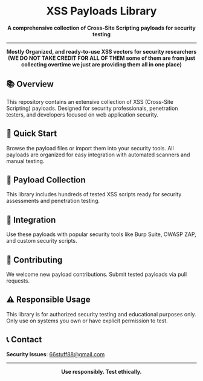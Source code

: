 <div align="center">

# XSS Payloads Library

**A comprehensive collection of Cross-Site Scripting payloads for security testing**

---

**Mostly Organized, and ready-to-use XSS vectors for security researchers (WE DO NOT TAKE CREDIT FOR ALL OF THEM some of them are from just collecting overtime we just are providing them all in one place)**

</div>

## 📚 Overview

This repository contains an extensive collection of XSS (Cross-Site Scripting) payloads. Designed for security professionals, penetration testers, and developers focused on web application security.

## 🚀 Quick Start

Browse the payload files or import them into your security tools. All payloads are organized for easy integration with automated scanners and manual testing.

## 📁 Payload Collection

This library includes hundreds of tested XSS scripts ready for security assessments and penetration testing.

## 🔧 Integration

Use these payloads with popular security tools like Burp Suite, OWASP ZAP, and custom security scripts.

## 🤝 Contributing

We welcome new payload contributions. Submit tested payloads via pull requests.

## ⚠️ Responsible Usage

This library is for authorized security testing and educational purposes only. Only use on systems you own or have explicit permission to test.

## 📞 Contact

**Security Issues**: 66stuff88@gmail.com

---

<div align="center">

**Use responsibly. Test ethically.**

</div>
